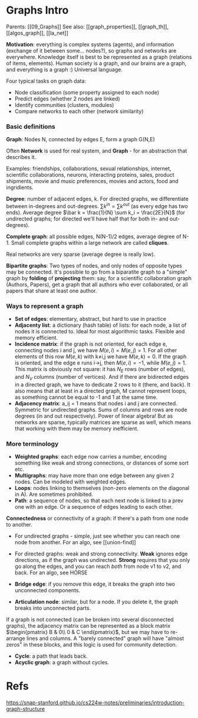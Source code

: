 # Graphs Intro

Parents: [[09_Graphs]]
See also: [[graph_properties]], [[graph_th]], [[algos_graph]], [[la_net]]

**Motivation**: everything is complex systems (agents), and information (exchange of it between some… nodes?), so graphs and networks are everywhere. Knowledge itself is best to be represented as a graph (relations of items, elements). Human society is a graph, and our brains are a graph, and everything is a graph :) Universal language.

Four typical tasks on graph data:
* Node classification (some property assigned to each node)
* Predict edges (whether 2 nodes are linked)
* Identify communities (clusters, modules)
* Compare networks to each other (network similarity)

### Basic definitions

**Graph**: Nodes N, connected by edges E, form a graph G(N,E)

Often **Network** is used for real system, and **Graph** - for an abstraction that describes it.

Examples: friendships, collaborations, sexual relationships, internet, scientific collaborations, neurons, interacting proteins, sales, product shipments, movie and music preferences, movies and actors, food and ingridients.

**Degree**: number of adjacent edges, k. For directed graphs, we differentiate between in-degrees and out-degrees. $\sum k^{in} = \sum k^{out}$ (as every edge has two ends). Average degree $\bar k = \frac{1}{N} \sum k_i = \frac{2E}{N}$ (for undirected graphs; for directed we'll have half that for both in- and out-degrees).

**Complete graph**: all possible edges, N(N-1)/2 edges, average degree of N-1. Small complete graphs within a large network are called **cliques**.

Real networks are very sparse (average degree is really low).

**Bipartite graphs**: Two types of nodes, and only nodes of opposite types may be connected. It's possible to go from a biparatite graph to a "simple" graph by **folding** of **projecting** them: say, for a scientific collaboration graph (Authors, Papers), get a graph that all authors who ever collaborated, or all papers that share at least one author.

### Ways to represent a graph

* **Set of edges**: elementary, abstract, but hard to use in practice
* **Adjacenty list**: a dictionary (hash table) of lists: for each node, a list of nodes it is connected to. Ideal for most algorithmic tasks. Flexible and memory efficient.
* **Incidence matrix**: if the graph is not oriented, for each edge e, connecting nodes i and j, we have $M(e,i) = M(e,j)=1$. For all other elements of this row $M(e,k)$ with k≠i,j we have $M(e,k)=0$. If the graph is oriented, and the edge e runs i→j, then $M(e,i)=-1$, while $M(e,j)=1$. This matrix is obviously not square: it has $N_E$ rows (number of edges), and $N_V$ columns (number of vertices). And if there are bidirected edges in a directed graph, we have to dedicate 2 rows to it (there, and back). It also means that at least in a directed graph, M cannot represent loops, as something cannot be equal to -1 and 1 at the same time.
* **Adjacency matrix**: a_ij = 1 means that nodes i and j are connected. Symmetric for undirected graphs. Sums of columns and rows are node degrees (in and out respectively). Power of linear algebra! But as networks are sparse, typically matrices are sparse as well, which means that working with them may be memory inefficient.

### More terminology

* **Weighted graphs**: each edge now carries a number, encoding something like weak and strong connections, or distances of some sort etc.
* **Multigraphs**: may have more than one edge between any given 2 nodes. Can be modeled with weighted edges.
* **Loops**: nodes linking to themselves (non-zero elements on the diagonal in A). Are sometimes prohibited.
* **Path**: a sequence of nodes, so that each next node is linked to a prev one with an edge. Or a sequence of edges leading to each other.

**Connectedness** or connectivity of a graph: if there's a path from one node to another.
* For undirected graphs - simple, just see whether you can reach one node from another. For an algo, see [[union-find]]
* For directed graphs: weak and strong connectivity. **Weak** ignores edge directions, as if the graph was undirected. **Strong** requires that you only go along the edges, and you can reach _both_ from node v1 to v2, and back. For an algo, see HORSE

* **Bridge edge**: if you remove this edge, it breaks the graph into two unconnected components.
* **Articulation node**: similar, but for a node. If you delete it, the graph breaks into unconnected parts.

If a graph is not connected (can be broken into several disconnected graphs), the adjacency matrix can be represented as a block matrix $\begin{pmatrix} B & 0\\ 0 & C \end{pmatrix}$, but we may have to re-arrange lines and columns. A "barely connected" graph will have "almost zeros" in these blocks, and this logic is used for community detection.
* **Cycle**: a path that leads back.
* **Acyclic graph**: a graph without cycles. 

# Refs

https://snap-stanford.github.io/cs224w-notes/preliminaries/introduction-graph-structure